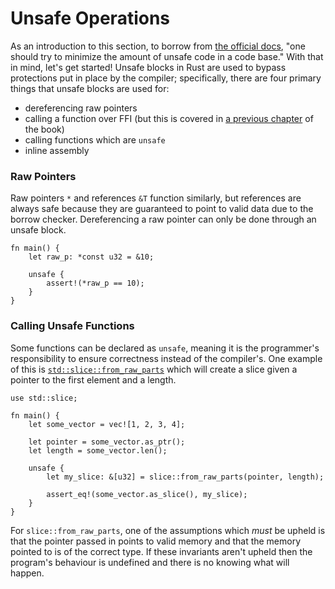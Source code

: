 # Unsafe Operations

As an introduction to this section, to borrow from [the official docs][unsafe],
"one should try to minimize the amount of unsafe code in a code base." With that
in mind, let's get started! Unsafe blocks in Rust are used to bypass protections
put in place by the compiler; specifically, there are four primary things that
unsafe blocks are used for:

* dereferencing raw pointers
* calling a function over FFI (but this is covered in [a previous
  chapter](std_misc/ffi.html) of the book)
* calling functions which are `unsafe`
* inline assembly

### Raw Pointers
Raw pointers `*` and references `&T` function similarly, but references are
always safe because they are guaranteed to point to valid data due to the
borrow checker. Dereferencing a raw pointer can only be done through an unsafe
block.

```rust,editable
fn main() {
    let raw_p: *const u32 = &10;

    unsafe {
        assert!(*raw_p == 10);
    }
}
```

### Calling Unsafe Functions
Some functions can be declared as `unsafe`, meaning it is the programmer's
responsibility to ensure correctness instead of the compiler's. One example
of this is [`std::slice::from_raw_parts`] which will create a slice given a
pointer to the first element and a length.

```rust,editable
use std::slice;

fn main() {
    let some_vector = vec![1, 2, 3, 4];

    let pointer = some_vector.as_ptr();
    let length = some_vector.len();

    unsafe {
        let my_slice: &[u32] = slice::from_raw_parts(pointer, length);
        
        assert_eq!(some_vector.as_slice(), my_slice);
    }
}
```

For `slice::from_raw_parts`, one of the assumptions which *must* be upheld is 
that the pointer passed in points to valid memory and that the memory pointed to
is of the correct type. If these invariants aren't upheld then the program's 
behaviour is undefined and there is no knowing what will happen.


[unsafe]: https://doc.rust-lang.org/book/second-edition/ch19-01-unsafe-rust.html
[`std::slice::from_raw_parts`]: https://doc.rust-lang.org/std/slice/fn.from_raw_parts.html
